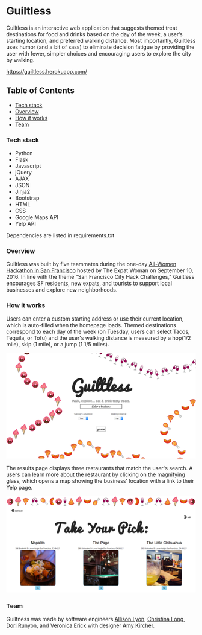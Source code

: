 # Guiltless

Guiltless is an interactive web application that suggests themed treat destinations for food and drinks based on the day of the week, a user’s starting location, and preferred walking distance. Most importantly, Guiltless uses humor (and a bit of sass) to eliminate decision fatigue by providing the user with fewer, simpler choices and encouraging users to explore the city by walking.

https://guiltless.herokuapp.com/

## Table of Contents
- [Tech stack](#tech)
- [Overview](#overview)
- [How it works](#how)
- [Team](#team)

### <a name="tech"></a>Tech stack
- Python
- Flask
- Javascript
- jQuery
- AJAX
- JSON
- Jinja2
- Bootstrap
- HTML
- CSS
- Google Maps API
- Yelp API

Dependencies are listed in requirements.txt

### <a name="overview"></a>Overview
Guiltless was built by five teammates during the one-day [All-Women Hackathon in San Francisco](https://www.eventbrite.com/e/the-all-women-hackathon-san-francisco-tickets-26387976147#) hosted by The Expat Woman on September 10, 2016. In line with the theme "San Francisco City Hack Challenges," Guiltless encourages SF residents, new expats, and tourists to support local businesses and explore new neighborhoods.

### <a name="how"></a>How it works
Users can enter a custom starting address or use their current location, which is auto-filled when the homepage loads. Themed destinations correspond to each day of the week (on Tuesday, users can select Tacos, Tequila, or Tofu) and the user's walking distance is measured by a hop(1/2 mile), skip (1 mile), or a jump (1 1/5 miles).


![Homepage](/static/images/homepage.png)

The results page displays three restaurants that match the user's search. A users can learn more about the restaurant by clicking on the magnifying glass, which opens a map showing the business' location with a link to their Yelp page.


![Search](/static/images/search.png)

### <a name="team"></a>Team
Guiltness was made by software engineers [Allison Lyon](https://www.linkedin.com/in/allisonplyon), [Christina Long](https://www.linkedin.com/in/cvlong), [Dori Runyon](https://www.linkedin.com/in/dorirunyon), and [Veronica Erick](https://www.linkedin.com/in/veronicaerick) with designer [Amy Kircher](https://www.linkedin.com/in/amykircher).
